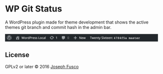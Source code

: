 # WP Git Status

A WordPress plugin made for theme development that shows the active themes git branch and commit hash in the admin bar.

![Admin Bar](screenshot-1.jpg)

## License

GPLv2 or later © 2016 [Joseph Fusco](http://josephfus.co/)
